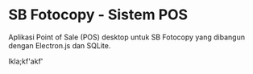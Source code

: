 # ﻿SB Fotocopy - Sistem POS

Aplikasi Point of Sale (POS) desktop untuk SB Fotocopy yang dibangun dengan Electron.js dan SQLite.

lkla;kf'akf'
